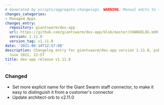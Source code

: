 ```yaml
---
# Generated by scripts/aggregate-changelogs. WARNING: Manual edits to this files will be overwritten.
changes_categories:
- Managed Apps
changes_entry:
  repository: giantswarm/dex-app
  url: https://github.com/giantswarm/dex-app/blob/master/CHANGELOG.md#1110---2021-06-14
  version: 1.11.0
  version_tag: v1.11.0
date: '2021-06-14T12:57:08'
description: Changelog entry for giantswarm/dex-app version 1.11.0, published on 14
  June 2021, 12:57
title: dex-app release v1.11.0
---
```


### Changed
- Set more explicit name for the Giant Swarm staff connector, to make it easy to distinguish it from a customer's connector
- Update architect-orb to v2.11.0
